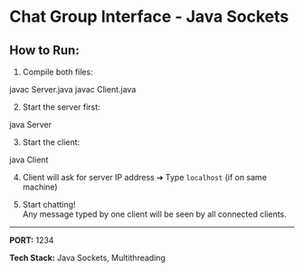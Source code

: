 # Chat Group Interface - Java Sockets

## How to Run:

1. Compile both files:

javac Server.java javac Client.java


2. Start the server first:

java Server


3. Start the client:

java Client


4. Client will ask for server IP address ➔ Type `localhost` (if on same machine)

5. Start chatting!  
Any message typed by one client will be seen by all connected clients.

---

**PORT:** 1234

**Tech Stack:** Java Sockets, Multithreading